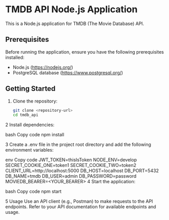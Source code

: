 # TMDB API Node.js Application

This is a Node.js application for TMDB (The Movie Database) API.

## Prerequisites

Before running the application, ensure you have the following prerequisites installed:

- Node.js (https://nodejs.org/)
- PostgreSQL database (https://www.postgresql.org/)

## Getting Started

1. Clone the repository:

   ```bash
   git clone <repository-url>
   cd tmdb_api

2 Install dependencies:

bash
Copy code
npm install

3 Create a .env file in the project root directory and add the following environment variables:

env
Copy code
JWT_TOKEN=thisIsToken
NODE_ENV=develop
SECRET_COOKIE_ONE=token1
SECRET_COOKIE_TWO=token2
CLIENT_URL=http://localhost:5000
DB_HOST=localhost
DB_PORT=5432
DB_NAME=tmdb
DB_USER=admin
DB_PASSWORD=password
MOVIEDB_BEARER=<YOUR_BEARER>
4 Start the application:

bash
Copy code
npm start

5 Usage
Use an API client (e.g., Postman) to make requests to the API endpoints.
Refer to your API documentation for available endpoints and usage.
